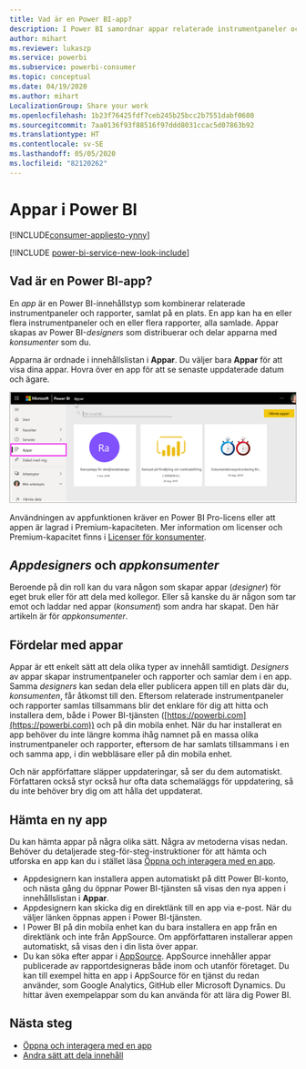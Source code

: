```yaml
---
title: Vad är en Power BI-app?
description: I Power BI samordnar appar relaterade instrumentpaneler och rapporter på ett och samma ställe.
author: mihart
ms.reviewer: lukaszp
ms.service: powerbi
ms.subservice: powerbi-consumer
ms.topic: conceptual
ms.date: 04/19/2020
ms.author: mihart
LocalizationGroup: Share your work
ms.openlocfilehash: 1b23f76425fdf7ceb245b25bcc2b7551dabf0600
ms.sourcegitcommit: 7aa0136f93f88516f97ddd8031ccac5d07863b92
ms.translationtype: HT
ms.contentlocale: sv-SE
ms.lasthandoff: 05/05/2020
ms.locfileid: "82120262"
---
```

# <a name="apps-in-power-bi"></a>Appar i Power BI

[!INCLUDE[consumer-appliesto-ynny](../includes/consumer-appliesto-ynny.md)]

[!INCLUDE [power-bi-service-new-look-include](../includes/power-bi-service-new-look-include.md)]

## <a name="what-is-a-power-bi-app"></a>Vad är en Power BI-app?
En *app* är en Power BI-innehållstyp som kombinerar relaterade instrumentpaneler och rapporter, samlat på en plats. En app kan ha en eller flera instrumentpaneler och en eller flera rapporter, alla samlade. Appar skapas av Power BI-*designers* som distribuerar och delar apparna med *konsumenter* som du. 

Apparna är ordnade i innehållslistan i **Appar**. Du väljer bara **Appar** för att visa dina appar. Hovra över en app för att se senaste uppdaterade datum och ägare. 

![Appar i Power BI](./media/end-user-apps/power-bi-apps.png)


Användningen av appfunktionen kräver en Power BI Pro-licens eller att appen är lagrad i Premium-kapaciteten. Mer information om licenser och Premium-kapacitet finns i [Licenser för konsumenter](end-user-license.md).

## <a name="app-designers-and-app-consumers"></a>*Appdesigners* och *appkonsumenter*
Beroende på din roll kan du vara någon som skapar appar (*designer*) för eget bruk eller för att dela med kollegor. Eller så kanske du är någon som tar emot och laddar ned appar (*konsument*) som andra har skapat. Den här artikeln är för *appkonsumenter*.

## <a name="advantages-of-apps"></a>Fördelar med appar
Appar är ett enkelt sätt att dela olika typer av innehåll samtidigt. *Designers* av appar skapar instrumentpaneler och rapporter och samlar dem i en app. Samma *designers* kan sedan dela eller publicera appen till en plats där du, *konsumenten*, får åtkomst till den. Eftersom relaterade instrumentpaneler och rapporter samlas tillsammans blir det enklare för dig att hitta och installera dem, både i Power BI-tjänsten ([https://powerbi.com](https://powerbi.com)) och på din mobila enhet. När du har installerat en app behöver du inte längre komma ihåg namnet på en massa olika instrumentpaneler och rapporter, eftersom de har samlats tillsammans i en och samma app, i din webbläsare eller på din mobila enhet.

Och när appförfattare släpper uppdateringar, så ser du dem automatiskt. Författaren också styr också hur ofta data schemaläggs för uppdatering, så du inte behöver bry dig om att hålla det uppdaterat. 

<!-- add conceptual art -->
## <a name="get-a-new-app"></a>Hämta en ny app
Du kan hämta appar på några olika sätt. Några av metoderna visas nedan.  Behöver du detaljerade steg-för-steg-instruktioner för att hämta och utforska en app kan du i stället läsa [Öppna och interagera med en app](end-user-app-view.md).

- Appdesignern kan installera appen automatiskt på ditt Power BI-konto, och nästa gång du öppnar Power BI-tjänsten så visas den nya appen i innehållslistan i **Appar**. 
- Appdesignern kan skicka dig en direktlänk till en app via e-post. När du väljer länken öppnas appen i Power BI-tjänsten.
- I Power BI på din mobila enhet kan du bara installera en app från en direktlänk och inte från AppSource. Om appförfattaren installerar appen automatiskt, så visas den i din lista över appar.
- Du kan söka efter appar i [AppSource](https://appsource.microsoft.com). AppSource innehåller appar publicerade av rapportdesigneras både inom och utanför företaget. Du kan till exempel hitta en app i AppSource för en tjänst du redan använder, som Google Analytics, GitHub eller Microsoft Dynamics. Du hittar även exempelappar som du kan använda för att lära dig Power BI.  


## <a name="next-step"></a>Nästa steg
* [Öppna och interagera med en app](end-user-app-view.md)
* [Andra sätt att dela innehåll](end-user-shared-with-me.md)

